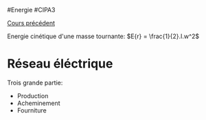 #Energie #CIPA3 

[Cours précédent](Energie%20Cours%202.md)

Energie cinétique d'une masse tournante: $E{r} = \frac{1}{2}.I.w^2$

# Réseau éléctrique
Trois grande partie: 
- Production
- Acheminement
- Fourniture